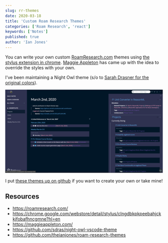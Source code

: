 ```yaml
---
slug: rr-themes
date: 2020-03-18
title: 'Custom Roam Research Themes'
categories: ['Roam Research', 'react']
keywords: ['Notes']
published: true
author: 'Ian Jones'
---
```


You can write your own custom [RoamResearch.com](https://roamresearch.com/) themes using [the stylus extension in chrome](https://chrome.google.com/webstore/detail/stylus/clngdbkpkpeebahjckkjfobafhncgmne?hl=en). [Maggie Appleton](https://maggieappleton.com/) has came up with the idea to override the styles with your own.

I've been maintaining a Night Owl theme (s/o to [Sarah Drasner for the original colors](https://github.com/sdras/night-owl-vscode-theme)).

![Night Owl Roam Research Theme](./01.png)

I put [these themes up on github](https://github.com/theianjones/roam-research-themes) if you want to create your own or take mine!

## Resources

- https://roamresearch.com/
- https://chrome.google.com/webstore/detail/stylus/clngdbkpkpeebahjckkjfobafhncgmne?hl=en
- https://maggieappleton.com/
- https://github.com/sdras/night-owl-vscode-theme
- https://github.com/theianjones/roam-research-themes
